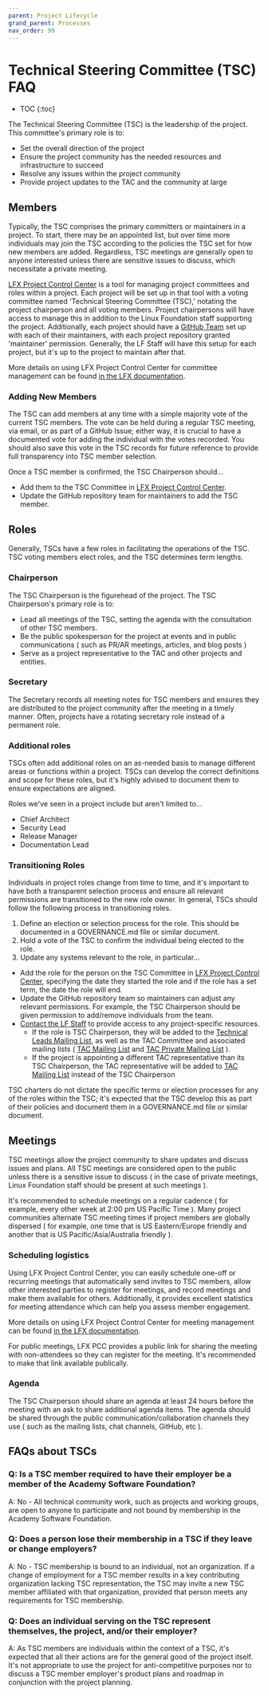 ```yaml
---
parent: Project Lifecycle
grand_parent: Processes
nav_order: 99
---
```


# Technical Steering Committee (TSC) FAQ

* TOC
{:toc}

The Technical Steering Committee (TSC) is the leadership of the project. This committee's primary role is to:

- Set the overall direction of the project
- Ensure the project community has the needed resources and infrastructure to succeed
- Resolve any issues within the project community
- Provide project updates to the TAC and the community at large

## Members

Typically, the TSC comprises the primary committers or maintainers in a project. To start, there may be an appointed list, but over time more individuals may join the TSC according to the policies the TSC set for how new members are added. Regardless, TSC meetings are generally open to anyone interested unless there are sensitive issues to discuss, which necessitate a private meeting.

[LFX Project Control Center] is a tool for managing project committees and roles within a project. Each project will be set up in that tool with a voting committee named 'Technical Steering Committee (TSC),' notating the project chairperson and all voting members. Project chairpersons will have access to manage this in addition to the Linux Foundation staff supporting the project. Additionally, each project should have a [GitHub Team][GitHub Teams Docs] set up with each of their maintainers, with each project repository granted 'maintainer' permission. Generally, the LF Staff will have this setup for each project, but it's up to the project to maintain after that.

More details on using LFX Project Control Center for committee management can be found [in the LFX documentation][LFX PCC Committee Management Docs].

### Adding New Members

The TSC can add members at any time with a simple majority vote of the current TSC members. The vote can be held during a regular TSC meeting, via email, or as part of a GitHub Issue; either way, it is crucial to have a documented vote for adding the individual with the votes recorded. You should also save this vote in the TSC records for future reference to provide full transparency into TSC member selection.

Once a TSC member is confirmed, the TSC Chairperson should...

- Add them to the TSC Committee in [LFX Project Control Center].
- Update the GitHub repository team for maintainers to add the TSC member.

## Roles

Generally, TSCs have a few roles in facilitating the operations of the TSC. TSC voting members elect roles, and the TSC determines term lengths.

### Chairperson

The TSC Chairperson is the figurehead of the project. The TSC Chairperson's primary role is to:

- Lead all meetings of the TSC, setting the agenda with the consultation of other TSC members.
- Be the public spokesperson for the project at events and in public communications ( such as PR/AR meetings, articles, and blog posts )
- Serve as a project representative to the TAC and other projects and entities.

### Secretary

The Secretary records all meeting notes for TSC members and ensures they are distributed to the project community after the meeting in a timely manner. Often, projects have a rotating secretary role instead of a permanent role.

### Additional roles

TSCs often add additional roles on an as-needed basis to manage different areas or functions within a project. TSCs can develop the correct definitions and scope for these roles, but it's highly advised to document them to ensure expectations are aligned.

Roles we've seen in a project include but aren't limited to...

- Chief Architect
- Security Lead
- Release Manager
- Documentation Lead

### Transitioning Roles

Individuals in project roles change from time to time, and it's important to have both a transparent selection process and ensure all relevant permissions are transitioned to the new role owner. In general, TSCs should follow the following process in transitioning roles.

1) Define an election or selection process for the role. This should be documented in a GOVERNANCE.md file or similar document.
2) Hold a vote of the TSC to confirm the individual being elected to the role.
3) Update any systems relevant to the role, in particular...
  - Add the role for the person on the TSC Committee in [LFX Project Control Center], specifying the date they started the role and if the role has a set term, the date the role will end.
  - Update the GitHub repository team so maintainers can adjust any relevant permissions. For example, the TSC Chairperson should be given permission to add/remove individuals from the team.
  - [Contact the LF Staff][Service Desk] to provide access to any project-specific resources.
    - If the role is TSC Chairperson, they will be added to the [Technical Leads Mailing List], as well as the TAC Committee and associated mailing lists ( [TAC Mailing List] and [TAC Private Mailing List] ).
    - If the project is appointing a different TAC representative than its TSC Chairperson, the TAC representative will be added to [TAC Mailing List] instead of the TSC Chairperson

TSC charters do not dictate the specific terms or election processes for any of the roles within the TSC; it's expected that the TSC develop this as part of their policies and document them in a GOVERNANCE.md file or similar document.

## Meetings

TSC meetings allow the project community to share updates and discuss issues and plans. All TSC meetings are considered open to the public unless there is a sensitive issue to discuss ( in the case of private meetings, Linux Foundation staff should be present at such meetings ).

It's recommended to schedule meetings on a regular cadence ( for example, every other week at 2:00 pm US Pacific Time ). Many project communities alternate TSC meeting times if project members are globally dispersed ( for example, one time that is US Eastern/Europe friendly and another that is US Pacific/Asia/Australia friendly ).

### Scheduling logistics

Using LFX Project Control Center, you can easily schedule one-off or recurring meetings that automatically send invites to TSC members, allow other interested parties to register for meetings, and record meetings and make them available for others. Additionally, it provides excellent statistics for meeting attendance which can help you assess member engagement.

More details on using LFX Project Control Center for meeting management can be found [in the LFX documentation][LFX PCC Meeting Management Docs].

For public meetings, LFX PCC provides a public link for sharing the meeting with non-attendees so they can register for the meeting. It's recommended to make that link available publically.

### Agenda

The TSC Chairperson should share an agenda at least 24 hours before the meeting with an ask to share additional agenda items. The agenda should be shared through the public communication/collaboration channels they use ( such as the mailing lists, chat channels, GitHub, etc ).

## FAQs about TSCs

### Q: Is a TSC member required to have their employer be a member of the Academy Software Foundation?

A: No - All technical community work, such as projects and working groups, are open to anyone to participate and not bound by membership in the Academy Software Foundation. 

### Q: Does a person lose their membership in a TSC if they leave or change employers?

A: No - TSC membership is bound to an individual, not an organization. If a change of employment for a TSC member results in a key contributing organization lacking TSC representation, the TSC may invite a new TSC member affiliated with that organization, provided that person meets any requirements for TSC membership. 

### Q: Does an individual serving on the TSC represent themselves, the project, and/or their employer?

A: As TSC members are individuals within the context of a TSC, it's expected that all their actions are for the general good of the project itself. It's not appropriate to use the project for anti-competitive purposes nor to discuss a TSC member employer's product plans and roadmap in conjunction with the project planning.

[TAC Mailing List]: https://lists.aswf.io/g/tac
[TAC Private Mailing List]: https://lists.aswf.io/g/tac-private
[Technical Leads Mailing List]: https://lists.aswf.io/g/technical-project-leads
[LFX Project Control Center]: https://projectadmin.lfx.linuxfoundation.org/
[Service Desk]: https://servicedesk.aswf.io
[LFX PCC Meeting Management Docs]: https://docs.linuxfoundation.org/lfx/project-control-center-pre-release/it-services-for-a-project/meetings
[LFX PCC Committee Management Docs]: https://docs.linuxfoundation.org/lfx/project-control-center-pre-release/setup-services-for-a-project/committees-setup-for-a-project
[GitHub Teams Docs]: https://docs.github.com/en/organizations/organizing-members-into-teams/about-teams
